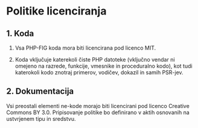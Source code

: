 Politike licenciranja
=====================

## 1. Koda

1. Vsa PHP-FIG koda mora biti licencirana pod licenco MIT.

2. Koda vključuje katerekoli čiste PHP datoteke (vključno vendar ni omejeno na razrede,
   funkcije, vmesnike in proceduralno kodo), kot tudi katerokoli kodo znotraj
   primerov, vodičev, dokazil in samih PSR-jev.


## 2. Dokumentacija

Vsi preostali elementi ne-kode morajo biti licencirani pod licenco Creative Commons
BY 3.0. Pripisovanje politike bo definirano v aktih osnovanih na ustvrjenem tipu
in sredstvu.
